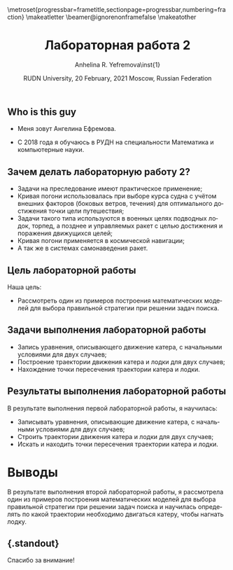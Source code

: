 ﻿---
## Front matter
lang: ru-RU
title: Лабораторная работа 2
author: |
	Anhelina R. Yefremova\inst{1}
institute: |
	\inst{1}RUDN University, Moscow, Russian Federation
date: RUDN University, 20 February, 2021 Moscow, Russian Federation

## Formatting
toc: false
slide_level: 2
theme: metropolis
header-includes: 
 - \metroset{progressbar=frametitle,sectionpage=progressbar,numbering=fraction}
 - '\makeatletter'
 - '\beamer@ignorenonframefalse'
 - '\makeatother'
aspectratio: 43
section-titles: true
---

## Who is this guy

- Меня зовут Ангелина Ефремова.

- С 2018 года я обучаюсь в РУДН на специальности Математика и компьютерные науки. 

## Зачем делать лабораторную работу 2?

- Задачи на преследование имеют практическое применение;
- Кривая погони использовалась при выборе курса судна с учётом внешних факторов (боковых ветров, течения) для оптимального достижения точки цели путешествия;
- Задачи такого типа используются в военных целях подводных лодок, торпед, а позднее и управляемых ракет с целью достижения и поражения движущихся целей;
- Кривая погони применяется в космической навигации;
- А так же в системах самонаведения ракет.

## Цель лабораторной работы

Наша цель:

- Рассмотреть один из примеров построения математических моделей для выбора правильной стратегии при решении задач поиска.

## Задачи выполнения лабораторной работы

- Запись уравнения, описывающего движение катера, с начальными условиями для двух случаев;
- Построение траектории движения катера и лодки для двух случаев;
- Нахождение точки пересечения траектории катера и лодки.

## Результаты выполнения лабораторной работы

В результате выполнения первой лабораторной работы, я научилась: 
- Записывать уравнения, описывающие движение катера, с начальными условиями для двух случаев;
- Строить траектории движения катера и лодки для двух случаев;
- Искать и находить точки пересечения траектории катера и лодки.

# Выводы

В результате выполнения второй лабораторной работы, я рассмотрела один из примеров построения математических моделей для выбора правильной стратегии при решении задач поиска и научилась определять по какой траектории необходимо двигаться катеру, чтобы нагнать лодку.





## {.standout}

Спасибо за внимание!
